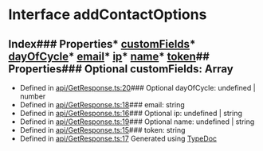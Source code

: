 # Interface addContactOptions
## Index### Properties* [customFields](_api_getresponse_.addcontactoptions.md#customfields)* [dayOfCycle](_api_getresponse_.addcontactoptions.md#dayofcycle)* [email](_api_getresponse_.addcontactoptions.md#email)* [ip](_api_getresponse_.addcontactoptions.md#ip)* [name](_api_getresponse_.addcontactoptions.md#name)* [token](_api_getresponse_.addcontactoptions.md#token)## Properties### Optional customFields: Array
* Defined in [api/GetResponse.ts:20](https://github.com/scippio/api-getresponse/blob/56824cc/src/api/GetResponse.ts#L20)### Optional dayOfCycle: undefined | number
* Defined in [api/GetResponse.ts:18](https://github.com/scippio/api-getresponse/blob/56824cc/src/api/GetResponse.ts#L18)### email: string
* Defined in [api/GetResponse.ts:16](https://github.com/scippio/api-getresponse/blob/56824cc/src/api/GetResponse.ts#L16)### Optional ip: undefined | string
* Defined in [api/GetResponse.ts:19](https://github.com/scippio/api-getresponse/blob/56824cc/src/api/GetResponse.ts#L19)### Optional name: undefined | string
* Defined in [api/GetResponse.ts:15](https://github.com/scippio/api-getresponse/blob/56824cc/src/api/GetResponse.ts#L15)### token: string
* Defined in [api/GetResponse.ts:17](https://github.com/scippio/api-getresponse/blob/56824cc/src/api/GetResponse.ts#L17)
Generated using [TypeDoc](http://typedoc.io)
